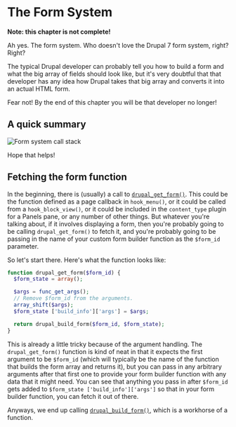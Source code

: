 # The Form System

**Note: this chapter is not complete!**

Ah yes. The form system. Who doesn't love the Drupal 7 form system, right? Right?

The typical Drupal developer can probably tell you how to build a form and what the big array of fields should look like, but it's very doubtful that that developer has any idea how Drupal takes that big array and converts it into an actual HTML form.

Fear not! By the end of this chapter you will be that developer no longer!

## A quick summary

![Form system call stack](http://i.imgur.com/lhcS4LX.png)

Hope that helps!

## Fetching the form function

In the beginning, there is (usually) a call to [`drupal_get_form()`](https://api.drupal.org/api/drupal/includes%21form.inc/function/drupal_get_form/7). This could be the function defined as a page callback in `hook_menu()`, or it could be called from a `hook_block_view()`, or it could be included in the `content_type` plugin for a Panels pane, or any number of other things. But whatever you're talking about, if it involves displaying a form, then you're probably going to be calling `drupal_get_form()` to fetch it, and you're probably going to be passing in the name of your custom form builder function as the `$form_id` parameter.

So let's start there. Here's what the function looks like:

```php
function drupal_get_form($form_id) {
  $form_state = array();

  $args = func_get_args();
  // Remove $form_id from the arguments.
  array_shift($args);
  $form_state ['build_info']['args'] = $args;

  return drupal_build_form($form_id, $form_state);
}
```

This is already a little tricky because of the argument handling. The `drupal_get_form()` function is kind of neat in that it expects the first argument to be `$form_id` (which will typically be the name of the function that builds the form array and returns it), but you can pass in any arbitrary arguments after that first one to provide your form builder function with any data that it might need. You can see that anything you pass in after `$form_id` gets added to `$form_state ['build_info']['args']` so that in your form builder function, you can fetch it out of there. 

Anyways, we end up calling [`drupal_build_form()`](https://api.drupal.org/api/drupal/includes%21form.inc/function/drupal_build_form/7), which is a workhorse of a function. 
